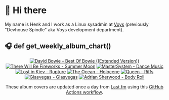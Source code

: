 # 👋 Hi there

My name is Henk and I work as a Linux sysadmin at <a href="https://www.voys.co/about/">Voys</a> (previously "Devhouse Spindle" aka Voys development department).

## 🎧 def get_weekly_album_chart()
<!-- lastfm -->
<p align="center"><a href="https://www.last.fm/music/David+Bowie/Best+Of+Bowie+((Extended+Version))"><img src="https://lastfm.freetls.fastly.net/i/u/64s/bc4494ee00f1bf665b8beffd2753919b.jpg" title="David Bowie - Best Of Bowie ((Extended Version))"></a> <a href="https://www.last.fm/music/There+Will+Be+Fireworks/Summer+Moon"><img src="https://lastfm.freetls.fastly.net/i/u/64s/c819d877ba8ed8a2dc2b4a9a3fa8c134.jpg" title="There Will Be Fireworks - Summer Moon"></a> <a href="https://www.last.fm/music/MasterSystem/Dance+Music"><img src="https://lastfm.freetls.fastly.net/i/u/64s/71a5179c776568f60562895084a4c94e.jpg" title="MasterSystem - Dance Music"></a> <a href="https://www.last.fm/music/Lost+in+Kiev/Rupture"><img src="https://lastfm.freetls.fastly.net/i/u/64s/b7a1e53931f66e64e11c0b702a027591.png" title="Lost in Kiev - Rupture"></a> <a href="https://www.last.fm/music/The+Ocean/Holocene"><img src="https://lastfm.freetls.fastly.net/i/u/64s/b794b164e830e935d124823186327c0f.jpg" title="The Ocean - Holocene"></a> <a href="https://www.last.fm/music/Queen/Riffs"><img src="https://lastfm.freetls.fastly.net/i/u/64s/1eaccdbf730cc2100278021b9f3373b1.jpg" title="Queen - Riffs"></a> <a href="https://www.last.fm/music/Glasvegas/Glasvegas"><img src="https://lastfm.freetls.fastly.net/i/u/64s/ac824adac9df45bfa87b643ff101080f.png" title="Glasvegas - Glasvegas"></a> <a href="https://www.last.fm/music/Adrian+Sherwood/Body+Roll"><img src="https://lastfm.freetls.fastly.net/i/u/64s/20341ad9c439b0fbf3d9d2797caf4298.jpg" title="Adrian Sherwood - Body Roll"></a> </p>

<p align="center">These album covers are updated once a day from <a href="https://www.last.fm/user/hbokh">Last.fm</a> using this <a href="https://github.com/marketplace/actions/lastfm-to-markdown">GitHub Actions workflow</a>.</p>
